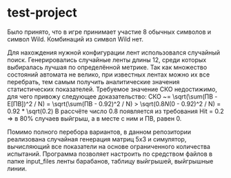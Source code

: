# test-project

Было принято, что в игре принимает участие 8 обычных символов и символ Wild. Комбинаций из символ Wild нет.

Для нахождения нужной конфигурации лент использовался случайный поиск. Генерировались случайные ленты длины 12, среди которых выбиралась лучшая по определённой метрике.
Так как множество состояний автомата не велико, при известных лентах можно их все перебрать, тем самым получить аналитические значения статистических показателей. 
Требуемое значение СКО недостижимо, для чего привожу следующее доказательство:
СКО ~= \sqrt(\sum(ПВ - E[ПВ])^2 / N) = \sqrt(\sum(ПВ - 0.92)^2 / N) > \sqrt(0.8*N*(0 - 0.92)^2 / N) = 0.92 * \sqrt(0.2)
В рассчёте число 0.8 появляется из требования Hit = 0.2 => в 80% случаев выйгрыш, а в месте с ним и ПВ, равен 0.

Помимо полного перебора вариантов, в данном репозитории реализована случайная генерация матриц 5x3 и симулятор, вычисляющий все показатели на основе ограниченного количества испытаний.
Программа позволяет настроить по средством файлов в папке input_files ленты барабанов, таблицу выйгрышей, выйгрышные линии.
